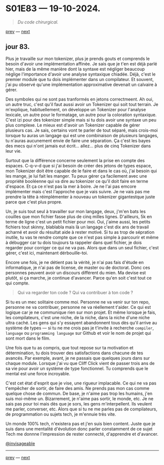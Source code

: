 # S01E83 — 19-10-2024.

> *Du code chirurgical.*

[prev](S01E82-18-10-2024.md) — [next](S01E01-29-07-2024.md)   

## jour 83.

Plus je travaille sur mon tokenizer, plus je prends gouts et comprends le besoin d'avoir une implémentation affinée. Je sais que je t'en est déjà parlé hier, mais de la même manière dont la syntaxe est négliger beaucoup néglige l'importance d'avoir une analyse syntaxique chiadée. Déjà, c'est le premier module que tu dois implémenter dans un compilateur. Et souvent, j'ai pu observé qu'une implémentation approximative devenait un calvaire à gérer.

Des symboles qui ne sont pas tranformés en jetons correctmeent. Ah oui, un autre truc, c'est qu'il faut aussi avoir un Tokenizer qui soit tout terrain. Je m'explique, habituellement, on développe un Tokenizer pour l'analyse lexicale, un autre pour le formatage, un autre pour la coloration syntaxique. C'est izi pour des tokenizer simple mais si tu dois avoir une syntaxe un peu plus complexe. Le mieux est d'avoir un Tokenizer capable de gérer plusieurs cas. Je sais, certains vont te parler de tout séparé, mais crois-moi lorsque tu auras un langage qui est une combinaison de plusieurs langages, tu n'auras aucunement envie de faire une séparation. Ça c'est les bayes des mecs qui n'ont jamais eut écrit... allez... plus de cinq Tokenizer dans leur vie.

Surtout que la différence concerne seulement la prise en compte des espaces. C-q-v-d que si j'ai besoin de créer des jetons de types espace, mon Tokenizer doit être capable de le faire et dans le cas où, j'ai besoin qui les mange, je lui fait les manger. Tu peux gérer ça facilement avec une propriété booléenne qui va dire au tokenizer ce qu'il doit faire en terme d'espace. Et ça ce n'est pas la mer à boire. Je ne l'ai pas emcore implémenter mais c'est l'approche que je vais suivre. Je ne vais pas me prendre la tête à réimplémenter à nouveau un tokenizer gigantestque juste parce que c'est plus propre.

Un, je suis tout seul à travailler sur mon langage, deux, j'm'en bats les couilles que mon fichier fasse plus de cinq milles lignes. D'ailleurs, 5k en terme de ligne c'est un petit fichier pour moi. Oui, j'aime aussi, les petits fichiers tout skinny, blablabla mais là un langage c'est dix ans de travail acharné et avoir du résultat aide à rester motivé. Si tu as trop de sépration inutile, tu vas te rendre compte que ce n'est pas simple à parcourir et même à débugger car tu dois toujours ta rappeler dans quel fichier, je dois regarder pour corriger ce qui ne va pas. Alors que dans un seul fichier, c'est gérer, c'est ici, maintenant dérbouille-toi.

Encore une fois, je ne détient pas la vérité, je n'ai pas fais d'étude en informatique, je n'ai pas de license, de master ou de doctorat. Donc ces personnes peuvent avoir un discours différent du mien. Ma devise est plutôt, si ça marche, je continue d'avancer. Parce qu'en soit c'est tout ce qui compte. 

> Qui va regarder ton code ? Qui va contribuer à ton code ?

Si tu es un mec solitaire comme moi. Personne ne va venir sur ton repo, personne ne va contribuer, personne ne va réellement t'aider. Ce qui est logique car je ne communique rien sur mon projet. Et même lorsque je fais, les compilateurs, c'est une niche, de la niche, dans la niche d'une niche ultra caché. Les gens qui s'y essayent abandonnent tous dès qu'il arrive au système de types — si tu ne me crois pas je t'invite à recherche `compiler`, `language` ou `programming language` sur Github et voir le nom de projet qui sont mort dans le film.

Une fois que tu as compris, que tout repose sur ta motivation et détermination, tu dois trouver des satisfactions dans chacune de tes avancés. Par exemple, avant, je ne passais que quelques jours dans sur chaque module. Lorsque j'ai vu que Cliff Click vient de passer trois ans de sa vie pour avoir un système de type fonctionnel. Tu comprends que le mental est une force incroyable.

C'est cet état d'esprit que je vise, une rigueur implacable. Ce qui ne va pas t'empêcher de sortir, de faire des amis. Ne prends pas mon cas comme quelque chose de commun. De base, je n'aime pas trop les humains, j'en suis moi-même un. Bizarrement, je n'aime pas sortir, le monde, etc. Je ne sais pas pour toi mais dès que je sors, les gens m'interpellent. Ils veulent me parler, converser, etc. Alors que si tu ne me parles pas de compilateurs, de programmation ou sujets tech, je m'ennuie très vite.

Un monde 100% tech, n'existera pas et j'en suis bien content. Juste que je suis dans une mentalité d'évolution donc parler constamment de ce sujet Tech me donnne l'impression de rester connecté, d'apprendre et d'avancer.

[@invisageable](https://twitter.com/invisageable)   

---

[prev](S01E82-18-10-2024.md) — [next](S01E01-29-07-2024.md)   
